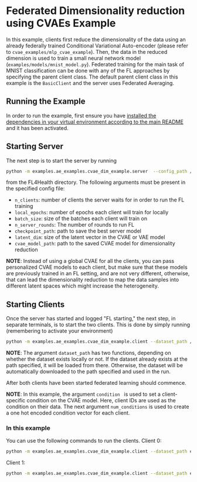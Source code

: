 # Federated Dimensionality reduction using CVAEs Example
In this example, clients first reduce the dimensionality of the data using an already federally trained Conditional Variational Auto-encoder (please refer to `cvae_examples/mlp_cvae_example`). Then, the data in the reduced dimension is used to train a small neural network model (`examples/models/mnist_model.py`). Federated training for the main task of MNIST classification can be done with any of the FL approaches by specifying the parent client class. The default parent client class in this example is the `BasicClient` and the server uses Federated Averaging.

## Running the Example
In order to run the example, first ensure you have [installed the dependencies in your virtual environment according to the main README](/README.md#development-requirements) and it has been activated.

## Starting Server

The next step is to start the server by running
```bash
python -m examples.ae_examples.cvae_dim_example.server  --config_path /path/to/config.yaml
```
from the FL4Health directory. The following arguments must be present in the specified config file:
* `n_clients`: number of clients the server waits for in order to run the FL training
* `local_epochs`: number of epochs each client will train for locally
* `batch_size`: size of the batches each client will train on
* `n_server_rounds`: The number of rounds to run FL
* `checkpoint_path`: path to save the best server model
* `latent_dim`: size of the latent vector in the CVAE or VAE model
* `cvae_model_path`: path to the saved CVAE model for dimensionality reduction

**NOTE**: Instead of using a global CVAE for all the clients, you can pass personalized CVAE models to each client, but make sure that these models are previously trained in an FL setting, and are not very different, otherwise, that can lead the dimensionality reduction to map the data samples into different latent spaces which might increase the heterogeneity.

## Starting Clients

Once the server has started and logged "FL starting," the next step, in separate terminals, is to start the two
clients. This is done by simply running (remembering to activate your environment)
```bash
python -m examples.ae_examples.cvae_dim_example.client --dataset_path /path/to/data --condition "client's ID number" --num_conditions "total number of clients (client IDs)"
```
**NOTE**: The argument `dataset_path` has two functions, depending on whether the dataset exists locally or not. If
the dataset already exists at the path specified, it will be loaded from there. Otherwise, the dataset will be
automatically downloaded to the path specified and used in the run.

After both clients have been started federated learning should commence.

**NOTE**: In this example, the argument `condition ` is used to set a client-specific condition on the CVAE model. Here, client IDs are used as the condition on their data. The next argument `num_conditions` is used to create a one hot encoded condition vector for each client.


### In this example
You can use the following commands to run the clients.
Client 0:
```bash
python -m examples.ae_examples.cvae_dim_example.client --dataset_path examples/datasets/MNIST --condition 0 --num_conditions 2
```
Client 1:
```bash
python -m examples.ae_examples.cvae_dim_example.client --dataset_path examples/datasets/MNIST --condition 1 --num_conditions 2
```
